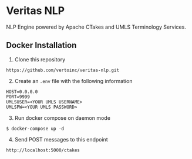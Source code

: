 # Veritas NLP
NLP Engine powered by Apache CTakes and UMLS Terminology Services.

## Docker Installation
1. Clone this repository
```
https://github.com/vertoinc/veritas-nlp.git
```
2. Create an `.env` file with the following information
```
HOST=0.0.0.0
PORT=9999
UMLSUSER=<YOUR UMLS USERNAME>
UMLSPW=<YOUR UMLS PASSWORD>
```
3. Run docker compose on daemon mode
```
$ docker-compose up -d
```
4. Send POST messages to this endpoint
```
http://localhost:5000/ctakes
```
